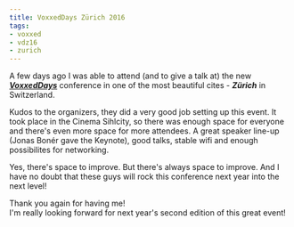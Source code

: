 ```yaml
---
title: VoxxedDays Zürich 2016
tags:
- voxxed
- vdz16
- zurich
---
```


A few days ago I was able to attend (and to give a talk at) the new _**[VoxxedDays](https://voxxeddays.com/zurich16)**_ conference in one of the most beautiful cites - _**Zürich**_ in Switzerland.

Kudos to the organizers, they did a very good job setting up this event. It took place in the Cinema Sihlcity, so there was enough space for everyone and there's even more space for more attendees. A great speaker line-up (Jonas Bonér gave the Keynote), good talks, stable wifi and enough possibilites for networking.

Yes, there's space to improve. But there's always space to improve. And I have no doubt that these guys will rock this conference next year into the next level!

Thank you again for having me!  
I'm really looking forward for next year's second edition of this great event!
